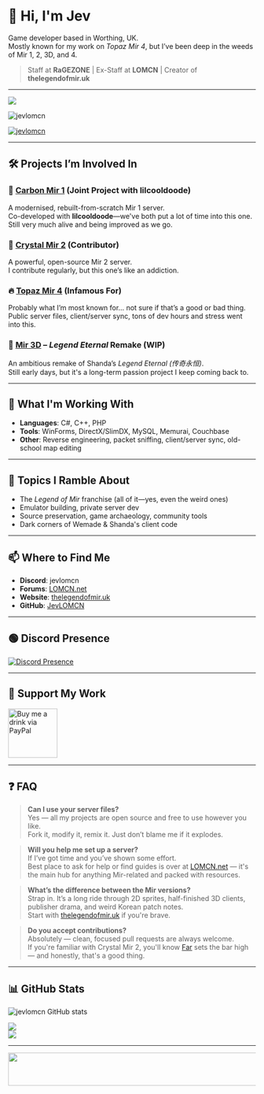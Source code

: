 # 👋 Hi, I'm Jev

Game developer based in Worthing, UK.  
Mostly known for my work on *Topaz Mir 4*, but I’ve been deep in the weeds of Mir 1, 2, 3D, and 4.

> Staff at **RaGEZONE** | Ex-Staff at **LOMCN** | Creator of **thelegendofmir.uk**

---

<p align="left"> <img src="http://jibanapp.com/static/img/%E6%AF%94%E5%A5%871920X1080-2.jpg"/> </p>

<p align="left"> <img src="https://komarev.com/ghpvc/?username=jevlomcn&label=Profile%20views&color=0e75b6&style=flat" alt="jevlomcn" /> </p>

<p align="left"> <a href=""><img src="https://github-profile-trophy.vercel.app/?username=jevlomcn" alt="jevlomcn" /></a> </p>

---

## 🛠 Projects I’m Involved In

### 🌿 [Carbon Mir 1](https://github.com/JevLOMCN/mir1) (Joint Project with lilcooldoode)
A modernised, rebuilt-from-scratch Mir 1 server.  
Co-developed with **lilcooldoode**—we've both put a lot of time into this one.  
Still very much alive and being improved as we go.

### 💎 [Crystal Mir 2](https://github.com/Suprcode/Crystal) (Contributor)
A powerful, open-source Mir 2 server.  
I contribute regularly, but this one’s like an addiction.

### 🔥 [Topaz Mir 4](https://github.com/JevLOMCN/mir4) (Infamous For)
Probably what I’m most known for… not sure if that’s a good or bad thing.  
Public server files, client/server sync, tons of dev hours and stress went into this.

### 🧬 [Mir 3D](https://github.com/JevLOMCN/Eternal-Legend) – *Legend Eternal* Remake (WIP)
An ambitious remake of Shanda’s *Legend Eternal (传奇永恒)*.  
Still early days, but it's a long-term passion project I keep coming back to.

---

## 🔧 What I'm Working With

- **Languages**: C#, C++, PHP
- **Tools**: WinForms, DirectX/SlimDX, MySQL, Memurai, Couchbase
- **Other**: Reverse engineering, packet sniffing, client/server sync, old-school map editing

---

## 💬 Topics I Ramble About

- The *Legend of Mir* franchise (all of it—yes, even the weird ones)
- Emulator building, private server dev
- Source preservation, game archaeology, community tools
- Dark corners of Wemade & Shanda's client code

---

## 📫 Where to Find Me

- **Discord**: jevlomcn  
- **Forums**: [LOMCN.net](https://www.lomcn.net)  
- **Website**: [thelegendofmir.uk](https://thelegendofmir.uk)  
- **GitHub**: [JevLOMCN](https://github.com/JevLOMCN)

---

## 🟢 Discord Presence

[![Discord Presence](https://lanyard.cnrad.dev/api/265248093518168065?hideActivity=true&hideDecoration=true&showDisplayName=true)](https://discord.com/users/265248093518168065)

---

## 💖 Support My Work

<p>
  <a href="https://www.paypal.com/paypalme/JevL0MCN">
    <img src="https://i.imgur.com/7H8h8pj.png" height="100" width="100" alt="Buy me a drink via PayPal" />
  </a>
</p>

---

## ❓ FAQ

> **Can I use your server files?**  
Yes — all my projects are open source and free to use however you like.  
Fork it, modify it, remix it. Just don’t blame me if it explodes.

> **Will you help me set up a server?**  
If I’ve got time and you’ve shown some effort.  
Best place to ask for help or find guides is over at [LOMCN.net](https://www.lomcn.net) — it's the main hub for anything Mir-related and packed with resources.

> **What’s the difference between the Mir versions?**  
Strap in. It’s a long ride through 2D sprites, half-finished 3D clients, publisher drama, and weird Korean patch notes.  
Start with [thelegendofmir.uk](https://thelegendofmir.uk) if you're brave.

> **Do you accept contributions?**  
Absolutely — clean, focused pull requests are always welcome.  
If you're familiar with Crystal Mir 2, you'll know [Far](https://github.com/Suprcode) sets the bar high — and honestly, that's a good thing.

---

## 📊 GitHub Stats

<p>
  <img src="https://github-readme-stats.vercel.app/api?username=jevlomcn&show_icons=true&locale=en" alt="jevlomcn GitHub stats" />
</p>

![](https://raw.githubusercontent.com/JevLOMCN/github-stats/master/generated/overview.svg#gh-dark-mode-only)  
![](https://raw.githubusercontent.com/JevLOMCN/github-stats/master/generated/overview.svg#gh-light-mode-only)

---

<p align="center">
  <img width="800" height="67" src="https://www.mirfiles.com/resources/mir2/users/Jev/Mir1/Wiki/Mir1Banner.gif">
</p>
